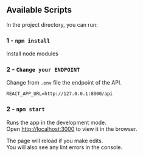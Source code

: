 

## Available Scripts

In the project directory, you can run:


### 1 - `npm install`
Install node modules

### 2 - `Change your ENDPOINT`
Change from `.env` file the endpoint of the API.

`REACT_APP_URL=http://127.0.0.1:8000/api`

### 2 - `npm start`

Runs the app in the development mode.\
Open [http://localhost:3000](http://localhost:3000) to view it in the browser.

The page will reload if you make edits.\
You will also see any lint errors in the console.
